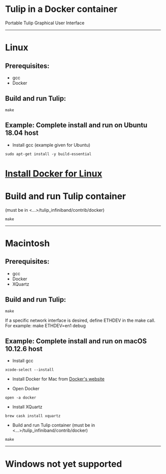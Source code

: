 # Tulip in a Docker container
Portable Tulip Graphical User Interface

--------------------------------------------------------
# Linux

## Prerequisites:
* gcc
* Docker 

## Build and run Tulip:
```
make
```

## Example: Complete install and run on Ubuntu 18.04 host
* Install gcc (example given for Ubuntu)
```
sudo apt-get install -y build-essential
```
# [Install Docker for Linux](https://docs.docker.com/install/linux/docker-ce/)
# Build and run Tulip container 
(must be in <...>/tulip_infiniband/contrib/docker)
```
make
```
--------------------------------------------------------
# Macintosh

## Prerequisites:
* gcc
* Docker
* XQuartz

## Build and run Tulip: 
```
make
```
If a specific network interface is desired, define ETHDEV in the make call. For example: make ETHDEV=en1 debug

## Example: Complete install and run on macOS 10.12.6 host
* Install gcc
```
xcode-select --install
```
* Install Docker for Mac from [Docker's website](https://store.docker.com/editions/community/docker-ce-desktop-mac)

* Open Docker
```
open -a docker
```
* Install XQuartz
```
brew cask install xquartz
```
* Build and run Tulip container
(must be in <...>/tulip_infiniband/contrib/docker)
```
make
```
--------------------------------------------------------
# Windows not yet supported

